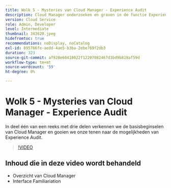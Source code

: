 ```yaml
---
title: Wolk 5 - Mysteries van Cloud Manager - Experience Audit
description: Cloud Manager onderzoeken en graven in de functie Experience Audit
version: Cloud Service
role: Admin, Developer
level: Intermediate
thumbnail: 343620.jpeg
hidefromtoc: true
recommendations: noDisplay, noCatalog
exl-id: 895766fe-aedd-4ae5-b3ba-2ebe769f2db3
duration: 323
source-git-commit: af928e60410022f12207082467d3bd9b818af59d
workflow-type: tm+mt
source-wordcount: '59'
ht-degree: 0%

---
```


# Wolk 5 - Mysteries van Cloud Manager - Experience Audit

In deel één van een reeks met drie delen verkennen we de basisbeginselen van Cloud Manager en gooien we onze tenen naar de mogelijkheden van Experience Audit.

>[!VIDEO](https://video.tv.adobe.com/v/343620?quality=12&learn=on)

## Inhoud die in deze video wordt behandeld

+ Overzicht van Cloud Manager
+ Interface Familiariation
